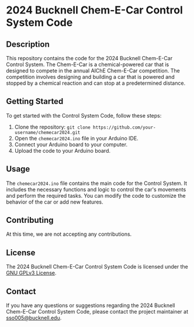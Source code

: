 # 2024 Bucknell Chem-E-Car Control System Code

## Description
This repository contains the code for the 2024 Bucknell Chem-E-Car Control System. The Chem-E-Car is a chemical-powered car that is designed to compete in the annual AIChE Chem-E-Car competition. The competition involves designing and building a car that is powered and stopped by a chemical reaction and can stop at a predetermined distance.

## Getting Started
To get started with the Control System Code, follow these steps:

1. Clone the repository: `git clone https://github.com/your-username/chemecar2024.git`
2. Open the `chemecar2024.ino` file in your Arduino IDE.
3. Connect your Arduino board to your computer.
4. Upload the code to your Arduino board.

## Usage
The `chemecar2024.ino` file contains the main code for the Control System. It includes the necessary functions and logic to control the car's movements and perform the required tasks. You can modify the code to customize the behavior of the car or add new features.

## Contributing
At this time, we are not accepting any contributions.

## License
The 2024 Bucknell Chem-E-Car Control System Code is licensed under the [GNU GPLv3 License](LICENSE).

## Contact
If you have any questions or suggestions regarding the 2024 Bucknell Chem-E-Car Control System Code, please contact the project maintainer at [sso005@bucknell.edu](mailto:sso005@bucknell.edu).